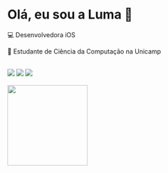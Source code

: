 <div>
	<h1>Olá, eu sou a Luma 👋</h1>
</div>
		
<div>
	<p>💻 Desenvolvedora iOS</p>  
	<p>🌱 Estudante de Ciência da Computação na Unicamp</p>  
</div>

<div><br>
	<a href = "mailto:lumagabino@gmail.com"><img src="https://img.shields.io/badge/-Gmail-%23333?style=for-the-badge&logo=gmail&logoColor=white" target="_blank"></a>
	<a href="https://medium.com/@lumagabino" target="_blank"><img src="https://img.shields.io/badge/Medium-12100E?style=for-the-badge&logo=medium&logoColor=white" target="_blank"></a>
	<a href="https://www.linkedin.com/in/luma-gabino/" target="_blank"><img src="https://img.shields.io/badge/-LinkedIn-%230077B5?style=for-the-badge&logo=linkedin&logoColor=white" target="_blank"></a>  
</div>

<div><br>
  <a href="https://github.com/lumagabino">
  <img height="180em" src="https://github-readme-stats.vercel.app/api/top-langs/?username=lumagabino&layout=compact&langs_count=7&theme=default"/>
</div>


